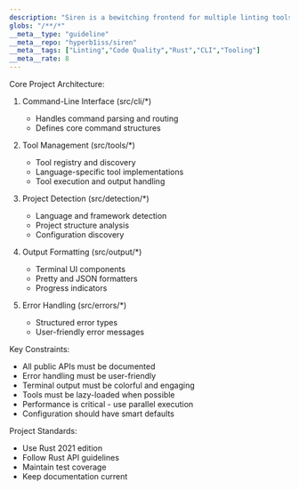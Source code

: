```yaml
---
description: "Siren is a bewitching frontend for multiple linting tools that makes maintaining code quality a delightful experience. This file defines core architecture, key directories, and main constraints."
globs: "/**/*"
__meta__type: "guideline"
__meta__repo: "hyperb1iss/siren"
__meta__tags: ["Linting","Code Quality","Rust","CLI","Tooling"]
__meta__rate: 8
---
```

Core Project Architecture:
1. Command-Line Interface (src/cli/*)
   - Handles command parsing and routing
   - Defines core command structures

2. Tool Management (src/tools/*)
   - Tool registry and discovery
   - Language-specific tool implementations
   - Tool execution and output handling

3. Project Detection (src/detection/*)
   - Language and framework detection
   - Project structure analysis
   - Configuration discovery

4. Output Formatting (src/output/*)
   - Terminal UI components
   - Pretty and JSON formatters
   - Progress indicators

5. Error Handling (src/errors/*)
   - Structured error types
   - User-friendly error messages

Key Constraints:
- All public APIs must be documented
- Error handling must be user-friendly
- Terminal output must be colorful and engaging
- Tools must be lazy-loaded when possible
- Performance is critical - use parallel execution
- Configuration should have smart defaults

Project Standards:
- Use Rust 2021 edition
- Follow Rust API guidelines
- Maintain test coverage
- Keep documentation current